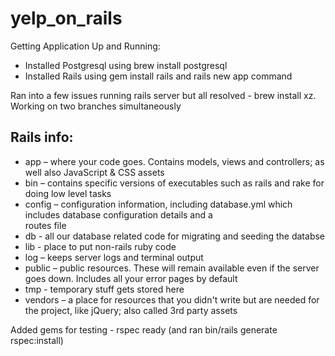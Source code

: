 # yelp_on_rails

Getting Application Up and Running:
  * Installed Postgresql using brew install postgresql
  * Installed Rails using gem install rails and rails new app command

Ran into a few issues running rails server but all resolved - brew install xz.
Working on two branches simultaneously

## Rails info:
* app – where your code goes. Contains models, views and controllers; as well also JavaScript & CSS assets
* bin – contains specific versions of executables such as rails and rake for doing low level tasks
* config – configuration information, including database.yml which includes database configuration details and a  
  routes file
* db - all our database related code for migrating and seeding the databse
* lib - place to put non-rails ruby code
* log – keeps server logs and terminal output
* public – public resources. These will remain available even if the server goes down. Includes all your error pages
  by default
* tmp - temporary stuff gets stored here
* vendors – a place for resources that you didn't write but are needed for the project, like jQuery; also called 3rd 
  party assets

Added gems for testing - rspec ready (and ran bin/rails generate rspec:install)
